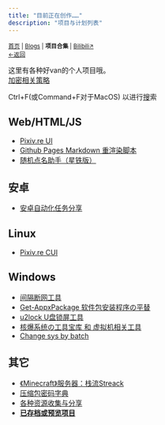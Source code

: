 ```yaml
---
title: "目前正在创作……"
description: "项目与计划列表"
---
```

<small id="old_menu"><a href="/">首页</a> | <a href="/blogs">Blogs</a> | <b>项目合集</b> | <a href="https://space.bilibili.com/1987247870">Bilibili↗</a><br><a href="../">←返回</a> </small>

这里有各种好van的个人项目哦。<br>
[加密相关策略](/resource-share/rule)

Ctrl+F(或Command+F对于MacOS) 以进行[搜](/search.html)索

## Web/HTML/JS
* [Pixiv.re UI](/pixiv.re_ui)
* [Github Pages Markdown 重渲染脚本](/Pages-md-reRender)
* [随机点名助手（星铁版）](/random_name_picker)

## 安卓
* [安卓自动化任务分享](/autotasklist)

## Linux
* [Pixiv.re CUI](/pixiv.re_ui/client)

## Windows
* [间隔断网工具](/resource-share/sharing/stop-internet)
* [Get-AppxPackage 软件包安装程序の平替](/Project/Get-AppxPackage.exe/)
* [u2lock U盘锁屏工具](./u2lock/)
* [核爆系统の工具宝库 和 虚拟机相关工具](/resource-share/sharing/boom-system)
* [Change sys by batch](/change-sys-by-batch)

## 其它
* [《Minecraft》服务器：栈流Streack](https://kdxiaoyi.top/Streack)
* [压缩包密码字典](https://rs.kdxiaoyi.top/Passwords/)
* [各种资源收集与分享](/resource-share)
* **[已存档或预览项目](https://rs.kdxiaoyi.top/preview/)**

<div id="mdRender_config" data-sideship-hide="2"></div>
<script src="https://rs.kdxiaoyi.top/res/scripts/js/sober@1.0.6.min.js"></script><script src="https://kdxiaoyi.top/pmd.js"></script><script src="https://rs.kdxiaoyi.top/res/scripts/js/pmd-reRender.min.js"></script>